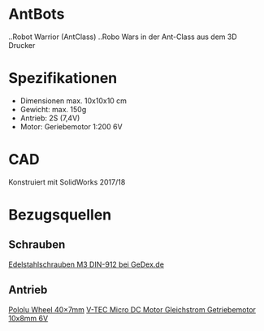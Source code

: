 # AntBots
..Robot Warrior (AntClass)
..Robo Wars in der Ant-Class aus dem 3D Drucker

# Spezifikationen
+ Dimensionen max. 10x10x10 cm
+ Gewicht: max. 150g
+ Antrieb: 2S (7,4V)
+ Motor: Geriebemotor 1:200 6V

# CAD
Konstruiert mit SolidWorks 2017/18

# Bezugsquellen
## Schrauben
[Edelstahlschrauben M3 DIN-912 bei GeDex.de](https://gedex-shop.de/de/schrauben/ZYLINDERSCHRAUBEN/Zylinderkopf-DIN-3699/DIN-912-M3-Innensechskantschrauben-mit-Zylinderkopf-Edelstahl-rostfrei-A2-3700/)

## Antrieb
[Pololu Wheel 40×7mm](https://eckstein-shop.de/Pololu-Wheel-407mm-Pair-Black)
[V-TEC Micro DC Motor Gleichstrom Getriebemotor 10x8mm 6V](https://eckstein-shop.de/V-TEC-Micro-DC-Motor-Gleichstrom-Getriebemotor-10x8mm-10x12mm-12x13mm-3V-6V-17-560RPM)
